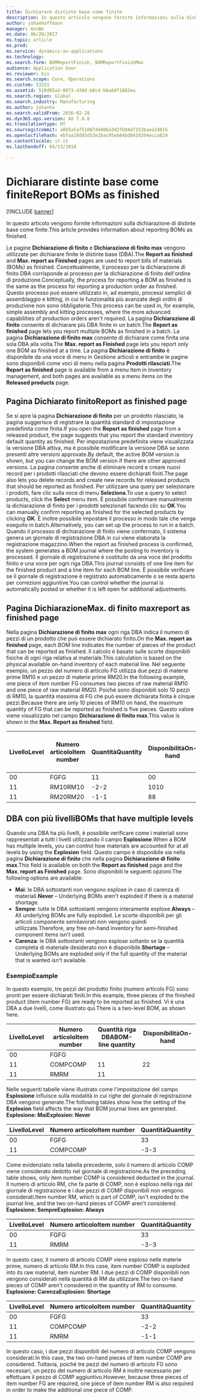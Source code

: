 ```yaml
---
title: Dichiarare distinte base come finite
description: In questo articolo vengono fornite informazioni sulla dichiarazione di distinte base come finite.
author: johanhoffmann
manager: AnnBe
ms.date: 06/20/2017
ms.topic: article
ms.prod: 
ms.service: dynamics-ax-applications
ms.technology: 
ms.search.form: BOMReportFinish, BOMReportFinishMax
audience: Application User
ms.reviewer: bis
ms.search.scope: Core, Operations
ms.custom: 53251
ms.assetid: 510d05a3-0073-438d-b0c4-b6a6df1882ea
ms.search.region: Global
ms.search.industry: Manufacturing
ms.author: johanho
ms.search.validFrom: 2016-02-28
ms.dyn365.ops.version: AX 7.0.0
ms.translationtype: HT
ms.sourcegitcommit: a8b5a5af5108744406a3d2fb84d7151baea2481b
ms.openlocfilehash: ebfaa28d85d53e1bac95eb84bd8410204ecca824
ms.contentlocale: it-it
ms.lasthandoff: 04/13/2018

---
```


# <a name="report-boms-as-finished"></a><span data-ttu-id="1495d-103">Dichiarare distinte base come finite</span><span class="sxs-lookup"><span data-stu-id="1495d-103">Report BOMs as finished</span></span>

[!INCLUDE [banner](../includes/banner.md)]

<span data-ttu-id="1495d-104">In questo articolo vengono fornite informazioni sulla dichiarazione di distinte base come finite.</span><span class="sxs-lookup"><span data-stu-id="1495d-104">This article provides information about reporting BOMs as finished.</span></span>

<span data-ttu-id="1495d-105">Le pagine **Dichiarazione di finito** e **Dichiarazione di finito max** vengono utilizzate per dichiarare finite le distinte base (DBA).</span><span class="sxs-lookup"><span data-stu-id="1495d-105">The **Report as finished** and **Max. report as Finished** pages are used to report bills of materials (BOMs) as finished.</span></span> <span data-ttu-id="1495d-106">Concettualmente, il processo per la dichiarazione di finito DBA corrisponde al processo per la dichiarazione di finito dell'ordine di produzione.</span><span class="sxs-lookup"><span data-stu-id="1495d-106">Conceptually, the process for reporting a BOM as finished is the same as the process for reporting a production order as finished.</span></span> <span data-ttu-id="1495d-107">Questo processo può essere utilizzato in, ad esempio, processi semplici di assemblaggio e kitting, in cui le funzionalità più avanzate degli ordini di produzione non sono obbligatorie.</span><span class="sxs-lookup"><span data-stu-id="1495d-107">This process can be used in, for example, simple assembly and kitting processes, where the more advanced capabilities of production orders aren't required.</span></span> <span data-ttu-id="1495d-108">La pagina **Dichiarazione di finito** consente di dichiarare più DBA finite in un batch.</span><span class="sxs-lookup"><span data-stu-id="1495d-108">The **Report as finished** page lets you report multiple BOMs as finished in a batch.</span></span> <span data-ttu-id="1495d-109">La pagina **Dichiarazione di finito max** consente di dichiarare come finita una sola DBA alla volta.</span><span class="sxs-lookup"><span data-stu-id="1495d-109">The **Max. report as Finished** page lets you report only one BOM as finished at a time.</span></span> <span data-ttu-id="1495d-110">La pagina  **Dichiarazione di finito** è disponibile da una voce di menu in Gestione articoli e entrambe le pagine sono disponibili come voci di menu nella pagina **Prodotti rilasciati**.</span><span class="sxs-lookup"><span data-stu-id="1495d-110">The **Report as finished** page is available from a menu item in Inventory management, and both pages are available as a menu items on the **Released products** page.</span></span>

## <a name="report-as-finished-page"></a><span data-ttu-id="1495d-111">Pagina Dichiarato finito</span><span class="sxs-lookup"><span data-stu-id="1495d-111">Report as finished page</span></span>
<span data-ttu-id="1495d-112">Se si apre la pagina **Dichiarazione di finito** per un prodotto rilasciato, la pagina suggerisce di registrare la quantità standard di impostazione predefinita come finita.</span><span class="sxs-lookup"><span data-stu-id="1495d-112">If you open the **Report as finished** page from a released product, the page suggests that you report the standard inventory default quantity as finished.</span></span> <span data-ttu-id="1495d-113">Per impostazione predefinita viene visualizzata la versione DBA attiva, ma è possibile modificare la versione DBA se sono presenti altre versioni approvate.</span><span class="sxs-lookup"><span data-stu-id="1495d-113">By default, the active BOM version is shown, but you can change the BOM version if there are other approved versions.</span></span> <span data-ttu-id="1495d-114">La pagina consente anche di eliminare record e creare nuovi record per i prodotti rilasciati che devono essere dichiarati finiti.</span><span class="sxs-lookup"><span data-stu-id="1495d-114">The page also lets you delete records and create new records for released products that should be reported as finished.</span></span> <span data-ttu-id="1495d-115">Per utilizzare una query per selezionare i prodotti, fare clic sulla voce di menu **Seleziona**.</span><span class="sxs-lookup"><span data-stu-id="1495d-115">To use a query to select products, click the **Select** menu item.</span></span> <span data-ttu-id="1495d-116">È possibile confermare manualmente la dichiarazione di finito per i prodotti selezionati facendo clic su **OK**.</span><span class="sxs-lookup"><span data-stu-id="1495d-116">You can manually confirm reporting as finished for the selected products by clicking **OK**.</span></span> <span data-ttu-id="1495d-117">È inoltre possibile impostare il processo in modo tale che venga eseguito in batch.</span><span class="sxs-lookup"><span data-stu-id="1495d-117">Alternatively, you can set up the process to run in a batch.</span></span> <span data-ttu-id="1495d-118">Quando il processo di dichiarazione di finito viene confermato, il sistema genera un giornale di registrazione DBA in cui viene elaborata la registrazione magazzino.</span><span class="sxs-lookup"><span data-stu-id="1495d-118">When the report as finished process is confirmed, the system generates a BOM journal where the posting to inventory is processed.</span></span> <span data-ttu-id="1495d-119">Il giornale di registrazione è costituito da una voce del prodotto finito e una voce per ogni riga DBA.</span><span class="sxs-lookup"><span data-stu-id="1495d-119">This journal consists of one line item for the finished product and a line item for each BOM line.</span></span> <span data-ttu-id="1495d-120">È possibile verificare se il giornale di registrazione è registrato automaticamente o se resta aperto per correzioni aggiuntive.</span><span class="sxs-lookup"><span data-stu-id="1495d-120">You can control whether the journal is automatically posted or whether it is left open for additional adjustments.</span></span>

## <a name="max-report-as-finished-page"></a><span data-ttu-id="1495d-121">Pagina Dichiarazione</span><span class="sxs-lookup"><span data-stu-id="1495d-121">Max.</span></span> <span data-ttu-id="1495d-122">di finito max</span><span class="sxs-lookup"><span data-stu-id="1495d-122">report as finished page</span></span>
<span data-ttu-id="1495d-123">Nella pagina **Dichiarazione di finito max** ogni riga DBA indica il numero di pezzi di un prodotto che può essere dichiarato finito.</span><span class="sxs-lookup"><span data-stu-id="1495d-123">On the **Max. report as finished** page, each BOM line indicates the number of pieces of the product that can be reported as finished.</span></span> <span data-ttu-id="1495d-124">Il calcolo è basato sulle scorte disponibili fisiche di ogni riga relativa al materiale.</span><span class="sxs-lookup"><span data-stu-id="1495d-124">This calculation is based on the physical available on-hand inventory of each material line.</span></span> <span data-ttu-id="1495d-125">Nel seguente esempio, un pezzo del numero di articolo FG utilizza due pezzi di materie prime RM10 e un pezzo di materie prime RM20.</span><span class="sxs-lookup"><span data-stu-id="1495d-125">In the following example, one piece of item number FG consumes two pieces of raw material RM10 and one piece of raw material RM20.</span></span> <span data-ttu-id="1495d-126">Poiché sono disponibili solo 10 pezzi di RM10, la quantità massima di FG che può essere dichiarata finita è cinque pezzi.</span><span class="sxs-lookup"><span data-stu-id="1495d-126">Because there are only 10 pieces of RM10 on hand, the maximum quantity of FG that can be reported as finished is five pieces.</span></span> <span data-ttu-id="1495d-127">Questo valore viene visualizzato nel campo **Dichiarazione di finito max**.</span><span class="sxs-lookup"><span data-stu-id="1495d-127">This value is shown in the **Max. Report as finished** field.</span></span>

| <span data-ttu-id="1495d-128">Livello</span><span class="sxs-lookup"><span data-stu-id="1495d-128">Level</span></span> | <span data-ttu-id="1495d-129">Numero articolo</span><span class="sxs-lookup"><span data-stu-id="1495d-129">Item number</span></span> | <span data-ttu-id="1495d-130">Quantità</span><span class="sxs-lookup"><span data-stu-id="1495d-130">Quantity</span></span> | <span data-ttu-id="1495d-131">Disponibilità</span><span class="sxs-lookup"><span data-stu-id="1495d-131">On-hand</span></span> | <span data-ttu-id="1495d-132">Pagina Dichiarazione</span><span class="sxs-lookup"><span data-stu-id="1495d-132">Max.</span></span> <span data-ttu-id="1495d-133">di finito max</span><span class="sxs-lookup"><span data-stu-id="1495d-133">Report as finished</span></span> |
|-------|-------------|----------|---------|-------------------------|
| <span data-ttu-id="1495d-134">0</span><span class="sxs-lookup"><span data-stu-id="1495d-134">0</span></span>     | <span data-ttu-id="1495d-135">FG</span><span class="sxs-lookup"><span data-stu-id="1495d-135">FG</span></span>          |  <span data-ttu-id="1495d-136">1</span><span class="sxs-lookup"><span data-stu-id="1495d-136">1</span></span>       | <span data-ttu-id="1495d-137">0</span><span class="sxs-lookup"><span data-stu-id="1495d-137">0</span></span>       | <span data-ttu-id="1495d-138">5</span><span class="sxs-lookup"><span data-stu-id="1495d-138">5</span></span>                       |
| <span data-ttu-id="1495d-139">1</span><span class="sxs-lookup"><span data-stu-id="1495d-139">1</span></span>     | <span data-ttu-id="1495d-140">RM10</span><span class="sxs-lookup"><span data-stu-id="1495d-140">RM10</span></span>        | <span data-ttu-id="1495d-141">-2</span><span class="sxs-lookup"><span data-stu-id="1495d-141">-2</span></span>       | <span data-ttu-id="1495d-142">10</span><span class="sxs-lookup"><span data-stu-id="1495d-142">10</span></span>      | <span data-ttu-id="1495d-143">5</span><span class="sxs-lookup"><span data-stu-id="1495d-143">5</span></span>                       |
| <span data-ttu-id="1495d-144">1</span><span class="sxs-lookup"><span data-stu-id="1495d-144">1</span></span>     | <span data-ttu-id="1495d-145">RM20</span><span class="sxs-lookup"><span data-stu-id="1495d-145">RM20</span></span>        | <span data-ttu-id="1495d-146">-1</span><span class="sxs-lookup"><span data-stu-id="1495d-146">-1</span></span>       |  <span data-ttu-id="1495d-147">8</span><span class="sxs-lookup"><span data-stu-id="1495d-147">8</span></span>      | <span data-ttu-id="1495d-148">8</span><span class="sxs-lookup"><span data-stu-id="1495d-148">8</span></span>                       |

## <a name="boms-that-have-multiple-levels"></a><span data-ttu-id="1495d-149">DBA con più livelli</span><span class="sxs-lookup"><span data-stu-id="1495d-149">BOMs that have multiple levels</span></span>
<span data-ttu-id="1495d-150">Quando una DBA ha più livelli, è possibile verificare come i materiali sono rappresentati a tutti i livelli utilizzando il campo **Esplosione**.</span><span class="sxs-lookup"><span data-stu-id="1495d-150">When a BOM has multiple levels, you can control how materials are accounted for at all levels by using the **Explosion** field.</span></span> <span data-ttu-id="1495d-151">Questo campo è disponibile sia nella pagina **Dichiarazione di finito** che nella pagina **Dichiarazione di finito max**.</span><span class="sxs-lookup"><span data-stu-id="1495d-151">This field is available on both the **Report as finished** page and the **Max. report as Finished** page.</span></span> <span data-ttu-id="1495d-152">Sono disponibili le seguenti opzioni:</span><span class="sxs-lookup"><span data-stu-id="1495d-152">The following options are available:</span></span>

-   <span data-ttu-id="1495d-153">**Mai**: le DBA sottostanti non vengono esplose in caso di carenza di materiali.</span><span class="sxs-lookup"><span data-stu-id="1495d-153">**Never** – Underlying BOMs aren't exploded if there is a material shortage.</span></span>
-   <span data-ttu-id="1495d-154">**Sempre**: tutte le DBA sottostanti vengono interamente esplose.</span><span class="sxs-lookup"><span data-stu-id="1495d-154">**Always** – All underlying BOMs are fully exploded.</span></span> <span data-ttu-id="1495d-155">Le scorte disponibili per gli articoli componente semilavorati non vengono quindi utilizzate.</span><span class="sxs-lookup"><span data-stu-id="1495d-155">Therefore, any free on-hand inventory for semi-finished component items isn't used.</span></span>
-   <span data-ttu-id="1495d-156">**Carenza**: le DBA sottostanti vengono esplose soltanto se la quantità completa di materiale desiderato non è disponibile.</span><span class="sxs-lookup"><span data-stu-id="1495d-156">**Shortage** – Underlying BOMs are exploded only if the full quantity of the material that is wanted isn't available.</span></span>

### <a name="example"></a><span data-ttu-id="1495d-157">Esempio</span><span class="sxs-lookup"><span data-stu-id="1495d-157">Example</span></span>

<span data-ttu-id="1495d-158">In questo esempio, tre pezzi del prodotto finito (numero articolo FG) sono pronti per essere dichiarati finiti.</span><span class="sxs-lookup"><span data-stu-id="1495d-158">In this example, three pieces of the finished product (item number FG) are ready to be reported as finished.</span></span> <span data-ttu-id="1495d-159">Vi è una DBA a due livelli, come illustrato qui.</span><span class="sxs-lookup"><span data-stu-id="1495d-159">There is a two-level BOM, as shown here.</span></span>

| <span data-ttu-id="1495d-160">Livello</span><span class="sxs-lookup"><span data-stu-id="1495d-160">Level</span></span> | <span data-ttu-id="1495d-161">Numero articolo</span><span class="sxs-lookup"><span data-stu-id="1495d-161">Item number</span></span> | <span data-ttu-id="1495d-162">Quantità riga DBA</span><span class="sxs-lookup"><span data-stu-id="1495d-162">BOM-line quantity</span></span> | <span data-ttu-id="1495d-163">Disponibilità</span><span class="sxs-lookup"><span data-stu-id="1495d-163">On-hand</span></span> |
|-------|-------------|-------------------|---------|
| <span data-ttu-id="1495d-164">0</span><span class="sxs-lookup"><span data-stu-id="1495d-164">0</span></span>     | <span data-ttu-id="1495d-165">FG</span><span class="sxs-lookup"><span data-stu-id="1495d-165">FG</span></span>          |                   |         |
| <span data-ttu-id="1495d-166">1</span><span class="sxs-lookup"><span data-stu-id="1495d-166">1</span></span>     | <span data-ttu-id="1495d-167">COMP</span><span class="sxs-lookup"><span data-stu-id="1495d-167">COMP</span></span>        | <span data-ttu-id="1495d-168">1</span><span class="sxs-lookup"><span data-stu-id="1495d-168">1</span></span>                 | <span data-ttu-id="1495d-169">2</span><span class="sxs-lookup"><span data-stu-id="1495d-169">2</span></span>       |
| <span data-ttu-id="1495d-170">1</span><span class="sxs-lookup"><span data-stu-id="1495d-170">1</span></span>     | <span data-ttu-id="1495d-171">RM</span><span class="sxs-lookup"><span data-stu-id="1495d-171">RM</span></span>          | <span data-ttu-id="1495d-172">1</span><span class="sxs-lookup"><span data-stu-id="1495d-172">1</span></span>                 |         |

<span data-ttu-id="1495d-173">Nelle seguenti tabelle viene illustrato come l'impostazione del campo **Esplosione** influisce sulla modalità in cui righe del giornale di registrazione DBA vengono generate.</span><span class="sxs-lookup"><span data-stu-id="1495d-173">The following tables show how the setting of the **Explosion** field affects the way that BOM journal lines are generated.</span></span> <span data-ttu-id="1495d-174">**Esplosione: Mai**</span><span class="sxs-lookup"><span data-stu-id="1495d-174">**Explosion: Never**</span></span>

| <span data-ttu-id="1495d-175">Livello</span><span class="sxs-lookup"><span data-stu-id="1495d-175">Level</span></span> | <span data-ttu-id="1495d-176">Numero articolo</span><span class="sxs-lookup"><span data-stu-id="1495d-176">Item number</span></span> | <span data-ttu-id="1495d-177">Quantità</span><span class="sxs-lookup"><span data-stu-id="1495d-177">Quantity</span></span> |
|-------|-------------|----------|
| <span data-ttu-id="1495d-178">0</span><span class="sxs-lookup"><span data-stu-id="1495d-178">0</span></span>     | <span data-ttu-id="1495d-179">FG</span><span class="sxs-lookup"><span data-stu-id="1495d-179">FG</span></span>          | <span data-ttu-id="1495d-180">3</span><span class="sxs-lookup"><span data-stu-id="1495d-180">3</span></span>        |
| <span data-ttu-id="1495d-181">1</span><span class="sxs-lookup"><span data-stu-id="1495d-181">1</span></span>     | <span data-ttu-id="1495d-182">COMP</span><span class="sxs-lookup"><span data-stu-id="1495d-182">COMP</span></span>        | <span data-ttu-id="1495d-183">-3</span><span class="sxs-lookup"><span data-stu-id="1495d-183">-3</span></span>       |

<span data-ttu-id="1495d-184">Come evidenziato nella tabella precedente, solo il numero di articolo COMP  viene considerato dedotto nel giornale di registrazione.</span><span class="sxs-lookup"><span data-stu-id="1495d-184">As the preceding table shows, only item number COMP is considered deducted in the journal.</span></span> <span data-ttu-id="1495d-185">Il numero di articolo RM, che fa parte di COMP, non è esploso nella riga del giornale di registrazione e i due pezzi di COMP disponibili non vengono considerati.</span><span class="sxs-lookup"><span data-stu-id="1495d-185">Item number RM, which is part of COMP, isn't exploded to the journal line, and the two on-hand pieces of COMP aren't considered.</span></span> <span data-ttu-id="1495d-186">**Esplosione: Sempre**</span><span class="sxs-lookup"><span data-stu-id="1495d-186">**Explosion: Always**</span></span>

| <span data-ttu-id="1495d-187">Livello</span><span class="sxs-lookup"><span data-stu-id="1495d-187">Level</span></span> | <span data-ttu-id="1495d-188">Numero articolo</span><span class="sxs-lookup"><span data-stu-id="1495d-188">Item number</span></span> | <span data-ttu-id="1495d-189">Quantità</span><span class="sxs-lookup"><span data-stu-id="1495d-189">Quantity</span></span> |
|-------|-------------|----------|
| <span data-ttu-id="1495d-190">0</span><span class="sxs-lookup"><span data-stu-id="1495d-190">0</span></span>     | <span data-ttu-id="1495d-191">FG</span><span class="sxs-lookup"><span data-stu-id="1495d-191">FG</span></span>          | <span data-ttu-id="1495d-192">3</span><span class="sxs-lookup"><span data-stu-id="1495d-192">3</span></span>        |
| <span data-ttu-id="1495d-193">1</span><span class="sxs-lookup"><span data-stu-id="1495d-193">1</span></span>     | <span data-ttu-id="1495d-194">RM</span><span class="sxs-lookup"><span data-stu-id="1495d-194">RM</span></span>          | <span data-ttu-id="1495d-195">-3</span><span class="sxs-lookup"><span data-stu-id="1495d-195">-3</span></span>       |

<span data-ttu-id="1495d-196">In questo caso, il numero di articolo COMP viene esploso nelle materie prime, numero di articolo RM.</span><span class="sxs-lookup"><span data-stu-id="1495d-196">In this case, item number COMP is exploded into its raw material, item number RM.</span></span> <span data-ttu-id="1495d-197">I due pezzi di COMP disponibili non vengono considerati nella quantità di RM da utilizzare.</span><span class="sxs-lookup"><span data-stu-id="1495d-197">The two on-hand pieces of COMP aren't considered in the quantity of RM to consume.</span></span> <span data-ttu-id="1495d-198">**Esplosione: Carenza**</span><span class="sxs-lookup"><span data-stu-id="1495d-198">**Explosion: Shortage**</span></span>

| <span data-ttu-id="1495d-199">Livello</span><span class="sxs-lookup"><span data-stu-id="1495d-199">Level</span></span> | <span data-ttu-id="1495d-200">Numero articolo</span><span class="sxs-lookup"><span data-stu-id="1495d-200">Item number</span></span> | <span data-ttu-id="1495d-201">Quantità</span><span class="sxs-lookup"><span data-stu-id="1495d-201">Quantity</span></span> |
|-------|-------------|----------|
| <span data-ttu-id="1495d-202">0</span><span class="sxs-lookup"><span data-stu-id="1495d-202">0</span></span>     | <span data-ttu-id="1495d-203">FG</span><span class="sxs-lookup"><span data-stu-id="1495d-203">FG</span></span>          | <span data-ttu-id="1495d-204">3</span><span class="sxs-lookup"><span data-stu-id="1495d-204">3</span></span>        |
| <span data-ttu-id="1495d-205">1</span><span class="sxs-lookup"><span data-stu-id="1495d-205">1</span></span>     | <span data-ttu-id="1495d-206">COMP</span><span class="sxs-lookup"><span data-stu-id="1495d-206">COMP</span></span>        | <span data-ttu-id="1495d-207">-2</span><span class="sxs-lookup"><span data-stu-id="1495d-207">-2</span></span>       |
| <span data-ttu-id="1495d-208">1</span><span class="sxs-lookup"><span data-stu-id="1495d-208">1</span></span>     | <span data-ttu-id="1495d-209">RM</span><span class="sxs-lookup"><span data-stu-id="1495d-209">RM</span></span>          | <span data-ttu-id="1495d-210">-1</span><span class="sxs-lookup"><span data-stu-id="1495d-210">-1</span></span>       |

<span data-ttu-id="1495d-211">In questo caso, i due pezzi disponibili del numero di articolo COMP vengono considerati.</span><span class="sxs-lookup"><span data-stu-id="1495d-211">In this case, the two on-hand pieces of item number COMP are considered.</span></span> <span data-ttu-id="1495d-212">Tuttavia, poiché tre pezzi del numero di articolo FG sono necessari, un pezzo del numero di articolo RM è inoltre necessario per effettuare il pezzo di COMP aggiuntivo.</span><span class="sxs-lookup"><span data-stu-id="1495d-212">However, because three pieces of item number FG are required, one piece of item number RM is also required in order to make the additional one piece of COMP.</span></span>




